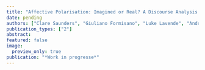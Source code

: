 ```yaml
---
title: "Affective Polarisation: Imagined or Real? A Discourse Analysis of the Debate About Bovine TB and Badger Culling (Working Paper)"
date: pending
authors: ["Clare Saunders", "Giuliano Formisano", "Luke Lavende", "Andrew Palmer"]
publication_types: ["2"]
abstract: 
featured: false
image:
  preview_only: true
publication: "*Work in progresse*"
---
```



